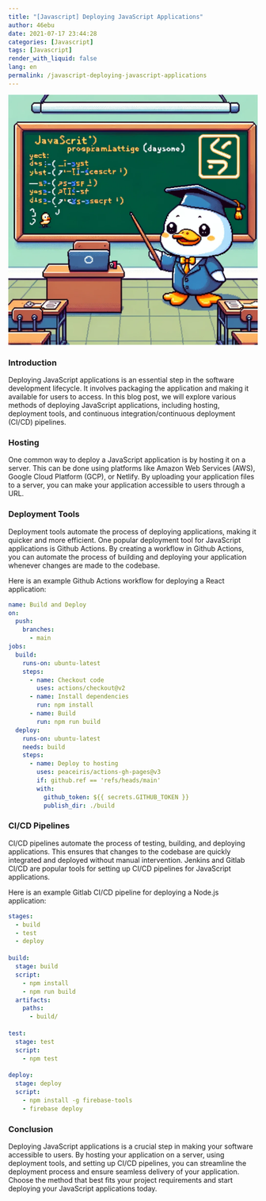 ```yaml
---
title: "[Javascript] Deploying JavaScript Applications"
author: 46ebu
date: 2021-07-17 23:44:28 
categories: [Javascript]
tags: [Javascript]
render_with_liquid: false
lang: en
permalink: /javascript-deploying-javascript-applications
---
```


![Intro](/assets/img/post/javascript.png)
### Introduction
Deploying JavaScript applications is an essential step in the software development lifecycle. It involves packaging the application and making it available for users to access. In this blog post, we will explore various methods of deploying JavaScript applications, including hosting, deployment tools, and continuous integration/continuous deployment (CI/CD) pipelines.

### Hosting
One common way to deploy a JavaScript application is by hosting it on a server. This can be done using platforms like Amazon Web Services (AWS), Google Cloud Platform (GCP), or Netlify. By uploading your application files to a server, you can make your application accessible to users through a URL. 

### Deployment Tools
Deployment tools automate the process of deploying applications, making it quicker and more efficient. One popular deployment tool for JavaScript applications is Github Actions. By creating a workflow in Github Actions, you can automate the process of building and deploying your application whenever changes are made to the codebase. 

Here is an example Github Actions workflow for deploying a React application:

```yaml
name: Build and Deploy
on:
  push:
    branches:
      - main
jobs:
  build:
    runs-on: ubuntu-latest
    steps:
      - name: Checkout code
        uses: actions/checkout@v2
      - name: Install dependencies
        run: npm install
      - name: Build
        run: npm run build
  deploy:
    runs-on: ubuntu-latest
    needs: build
    steps:
      - name: Deploy to hosting
        uses: peaceiris/actions-gh-pages@v3
        if: github.ref == 'refs/heads/main'
        with:
          github_token: ${{ secrets.GITHUB_TOKEN }}
          publish_dir: ./build
```

### CI/CD Pipelines
CI/CD pipelines automate the process of testing, building, and deploying applications. This ensures that changes to the codebase are quickly integrated and deployed without manual intervention. Jenkins and Gitlab CI/CD are popular tools for setting up CI/CD pipelines for JavaScript applications.

Here is an example Gitlab CI/CD pipeline for deploying a Node.js application:

```yaml
stages:
  - build
  - test
  - deploy

build:
  stage: build
  script:
    - npm install
    - npm run build
  artifacts:
    paths:
      - build/

test:
  stage: test
  script:
    - npm test

deploy:
  stage: deploy
  script:
    - npm install -g firebase-tools
    - firebase deploy
```

### Conclusion
Deploying JavaScript applications is a crucial step in making your software accessible to users. By hosting your application on a server, using deployment tools, and setting up CI/CD pipelines, you can streamline the deployment process and ensure seamless delivery of your application. Choose the method that best fits your project requirements and start deploying your JavaScript applications today.